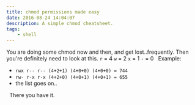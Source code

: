 ```yaml
---
title: chmod permissions made easy
date: 2016-08-24 14:04:07
description: A simple chmod cheatsheet.
tags:
    - shell
---
```


You are doing some chmod now and then, and get lost..frequently. Then you're definitely need to look at this. `r` = 4 `w` = 2 `x` = 1 `-` = 0   Example:

- `rwx r-- r-- (4+2+1) (4+0+0) (4+0+0) = 744`
- `rw- r-x r-x (4+2+0) (4+0+1) (4+0+1) = 655`
- the list goes on..

  There you have it.
